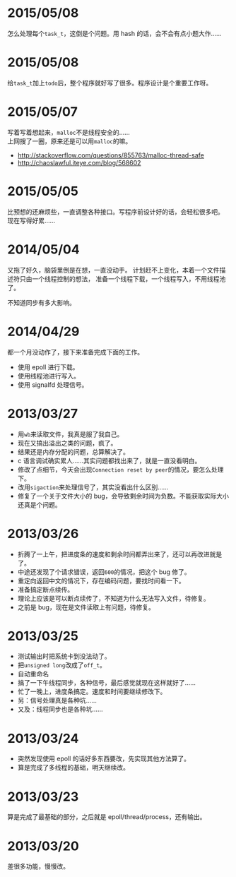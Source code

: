 # 2015/05/08
怎么处理每个`task_t`，这倒是个问题。用 hash 的话，会不会有点小题大作……

# 2015/05/08
给`task_t`加上`todo`后，整个程序就好写了很多。程序设计是个重要工作呀。

# 2015/05/07
写着写着想起来，`malloc`不是线程安全的……  
上网搜了一圈，原来还是可以用`malloc`的嘛。

+ <http://stackoverflow.com/questions/855763/malloc-thread-safe>
+ <http://chaoslawful.iteye.com/blog/568602>

# 2015/05/05
比预想的还麻烦些，一直调整各种接口。写程序前设计好的话，会轻松很多吧。
现在写得好累……

# 2014/05/04
又拖了好久，脑袋里倒是在想，一直没动手。
计划赶不上变化，本着一个文件描述符只由一个线程控制的想法，
准备一个线程下载，一个线程写入，不用线程池了。

不知道同步有多大影响。

# 2014/04/29
都一个月没动作了，接下来准备完成下面的工作。
+ 使用 epoll 进行下载。
+ 使用线程池进行写入。
+ 使用 signalfd 处理信号。

# 2013/03/27
+ 用`wb`来读取文件，我真是服了我自己。
+ 现在又搞出溢出之类的问题，疯了。
+ 结果还是内存分配的问题，总算解决了。
+ c 语言调试确实累人……其实问题都找出来了，就是一直没看明白。
+ 修改了点细节，今天会出现`Connection reset by peer`的情况，要怎么处理下。
+ 改用`sigaction`来处理信号了，其实没看出什么区别……
+ 修复了一个关于文件大小的 bug，会导致剩余时间为负数。不能获取实际大小还真是个问题。

# 2013/03/26
+ 折腾了一上午，把进度条的速度和剩余时间都弄出来了，还可以再改进就是了。
+ 中途还发现了个请求错误，返回`600`的情况，把这个 bug 修了。
+ 重定向返回中文的情况下，存在编码问题，要找时间看一下。
+ 准备搞定断点续传。
+ 理论上应该是可以断点续传了，不知道为什么无法写入文件，待修复。
+ 之前是 bug，现在是文件读取上有问题，待修复。

# 2013/03/25
+ 测试输出时把系统卡到没法动了。
+ 把`unsigned long`改成了`off_t`。
+ 自动重命名
+ 搞了一下午线程同步，各种信号，最后感觉就现在这样就好了……
+ 忙了一晚上，进度条搞定。速度和时间要继续修改下。
+ 另：信号处理真是各种坑……
+ 又及：线程同步也是各种坑……

# 2013/03/24
+ 突然发现使用 epoll 的话好多东西要改，先实现其他方法算了。
+ 算是完成了多线程的基础，明天继续改。

# 2013/03/23
算是完成了最基础的部分，之后就是 epoll/thread/process，还有输出。

# 2013/03/20
差很多功能，慢慢改。
